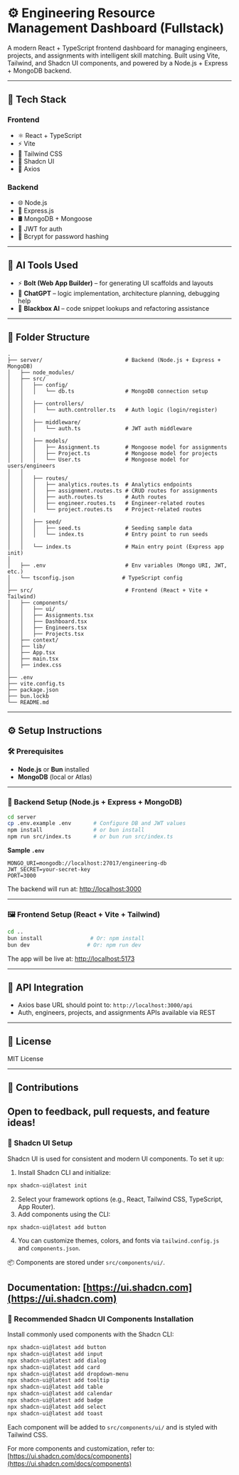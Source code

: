 # ⚙️ Engineering Resource Management Dashboard (Fullstack)

A modern React + TypeScript frontend dashboard for managing engineers, projects, and assignments with intelligent skill matching. Built using Vite, Tailwind, and Shadcn UI components, and powered by a Node.js + Express + MongoDB backend.

---

## 🧱 Tech Stack

### Frontend

- ⚛️ React + TypeScript
- ⚡ Vite
- 🎨 Tailwind CSS
- 🧩 Shadcn UI
- 🔗 Axios

### Backend

- 🌐 Node.js
- 🚀 Express.js
- 🛢️ MongoDB + Mongoose
- 🔐 JWT for auth
- 🧂 Bcrypt for password hashing

---

## 🤖 AI Tools Used

- ⚡ **Bolt (Web App Builder)** – for generating UI scaffolds and layouts
- 💬 **ChatGPT** – logic implementation, architecture planning, debugging help
- 🧠 **Blackbox AI** – code snippet lookups and refactoring assistance

---

## 📁 Folder Structure

```
.
├── server/                          # Backend (Node.js + Express + MongoDB)
│   ├── node_modules/
│   ├── src/
│   │   ├── config/
│   │   │   └── db.ts                # MongoDB connection setup
│   │
│   │   ├── controllers/
│   │   │   └── auth.controller.ts   # Auth logic (login/register)
│   │
│   │   ├── middleware/
│   │   │   └── auth.ts              # JWT auth middleware
│   │
│   │   ├── models/
│   │   │   ├── Assignment.ts        # Mongoose model for assignments
│   │   │   ├── Project.ts           # Mongoose model for projects
│   │   │   └── User.ts              # Mongoose model for users/engineers
│   │
│   │   ├── routes/
│   │   │   ├── analytics.routes.ts  # Analytics endpoints
│   │   │   ├── assignment.routes.ts # CRUD routes for assignments
│   │   │   ├── auth.routes.ts       # Auth routes
│   │   │   ├── engineer.routes.ts   # Engineer-related routes
│   │   │   └── project.routes.ts    # Project-related routes
│   │
│   │   ├── seed/
│   │   │   ├── seed.ts              # Seeding sample data
│   │   │   └── index.ts             # Entry point to run seeds
│   │
│   │   └── index.ts                 # Main entry point (Express app init)
│
│   ├── .env                         # Env variables (Mongo URI, JWT, etc.)
│   └── tsconfig.json               # TypeScript config
│
├── src/                             # Frontend (React + Vite + Tailwind)
│   ├── components/
│   │   ├── ui/
│   │   ├── Assignments.tsx
│   │   ├── Dashboard.tsx
│   │   ├── Engineers.tsx
│   │   ├── Projects.tsx
│   ├── context/
│   ├── lib/
│   ├── App.tsx
│   ├── main.tsx
│   ├── index.css
│
├── .env
├── vite.config.ts
├── package.json
├── bun.lockb
└── README.md
```

---

## ⚙️ Setup Instructions

### 🛠 Prerequisites

- **Node.js** or **Bun** installed
- **MongoDB** (local or Atlas)

---

### 🔧 Backend Setup (Node.js + Express + MongoDB)

```bash
cd server
cp .env.example .env       # Configure DB and JWT values
npm install                # or bun install
npm run src/index.ts       # or bun run src/index.ts
```

**Sample `.env`**
```
MONGO_URI=mongodb://localhost:27017/engineering-db
JWT_SECRET=your-secret-key
PORT=3000
```

The backend will run at: [http://localhost:3000](http://localhost:3000)

---

### 🖼 Frontend Setup (React + Vite + Tailwind)

```bash
cd ..
bun install               # Or: npm install
bun dev                  # Or: npm run dev
```

The app will be live at: [http://localhost:5173](http://localhost:5173)

---

## 🔗 API Integration

- Axios base URL should point to: `http://localhost:3000/api`
- Auth, engineers, projects, and assignments APIs available via REST

---

## 📜 License

MIT License

---

## 🙌 Contributions

Open to feedback, pull requests, and feature ideas!
---

### 🎨 Shadcn UI Setup

Shadcn UI is used for consistent and modern UI components. To set it up:

1. Install Shadcn CLI and initialize:
```bash
npx shadcn-ui@latest init
```
2. Select your framework options (e.g., React, Tailwind CSS, TypeScript, App Router).
3. Add components using the CLI:
```bash
npx shadcn-ui@latest add button
```
4. You can customize themes, colors, and fonts via `tailwind.config.js` and `components.json`.

📦 Components are stored under `src/components/ui/`.

Documentation: [https://ui.shadcn.com](https://ui.shadcn.com)
---

### 🧩 Recommended Shadcn UI Components Installation

Install commonly used components with the Shadcn CLI:

```bash
npx shadcn-ui@latest add button
npx shadcn-ui@latest add input
npx shadcn-ui@latest add dialog
npx shadcn-ui@latest add card
npx shadcn-ui@latest add dropdown-menu
npx shadcn-ui@latest add tooltip
npx shadcn-ui@latest add table
npx shadcn-ui@latest add calendar
npx shadcn-ui@latest add badge
npx shadcn-ui@latest add select
npx shadcn-ui@latest add toast
```

Each component will be added to `src/components/ui/` and is styled with Tailwind CSS.

For more components and customization, refer to: [https://ui.shadcn.com/docs/components](https://ui.shadcn.com/docs/components)